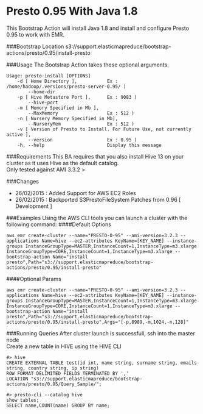 Presto 0.95 With Java 1.8
==========================
This Bootstrap Action will install Java 1.8 and install and configure Presto 0.95 to work with EMR.

###Bootstrap Location
s3://support.elasticmapreduce/bootstrap-actions/presto/0.95/install-presto

###Usage
The Bootstrap Action takes these optional arguments. 
```
Usage: presto-install [OPTIONS]
    -d [ Home Directory ],           Ex : /home/hadoop/.versions/presto-server-0.95/ )
        --home-dir
    -p [ Hive Metastore Port ],      Ex : 9083 )
        --hive-port
    -m [ Memory Specified in Mb ],
        --MaxMemory                  Ex : 512 )
    -n [ Nursery Memory Specified in Mb],
        --NurseryMem                 Ex : 512 )
    -v [ Version of Presto to Install. For Future Use, not currently active ],
        --version                    Ex : 0.95 )
    -h, --help                       Display this message 
```

###Requirements
This BA requires that you also install Hive 13 on your cluster as it uses Hive as the default catalog.  
Only tested against AMI 3.3.2 >

###Changes
- 26/02/2015 : Added Support for AWS EC2 Roles 
- 26/02/2015 : Backported S3PrestoFileSystem Patches from 0.96 [ Development ]

###Examples
Using the AWS CLI tools you can launch a cluster with the following command: 
####Default Options
```
aws emr create-cluster --name="PRESTO-0-95" --ami-version=3.2.3 --applications Name=hive --ec2-attributes KeyName=[KEY_NAME] --instance-groups InstanceGroupType=MASTER,InstanceCount=1,InstanceType=m3.xlarge InstanceGroupType=CORE,InstanceCount=1,InstanceType=m3.xlarge --bootstrap-action Name="install presto",Path="s3://support.elasticmapreduce/bootstrap-actions/presto/0.95/install-presto"
```

####Optional Params
```
aws emr create-cluster --name="PRESTO-0-95" --ami-version=3.2.3 --applications Name=hive --ec2-attributes KeyName=[KEY_NAME] --instance-groups InstanceGroupType=MASTER,InstanceCount=1,InstanceType=m3.xlarge InstanceGroupType=CORE,InstanceCount=1,InstanceType=m3.xlarge --bootstrap-action Name="install presto",Path="s3://support.elasticmapreduce/bootstrap-actions/presto/0.95/install-presto",Args="[-p,8989,-m,1024,-n,128]"
```

###Running Queries
After cluster launch is successfull, ssh into the master node   
Create a new table in HIVE using the HIVE CLI
```
#> hive
CREATE EXTERNAL TABLE test(id int, name string, surname string, emails string, country string, ip string)
ROW FORMAT DELIMITED FIELDS TERMINATED BY ','
LOCATION "s3://support.elasticmapreduce/bootstrap-actions/presto/0.95/Query_Sample/";

#> presto-cli --catalog hive
show tables; 
SELECT name,COUNT(name) GROUP BY name;
```


